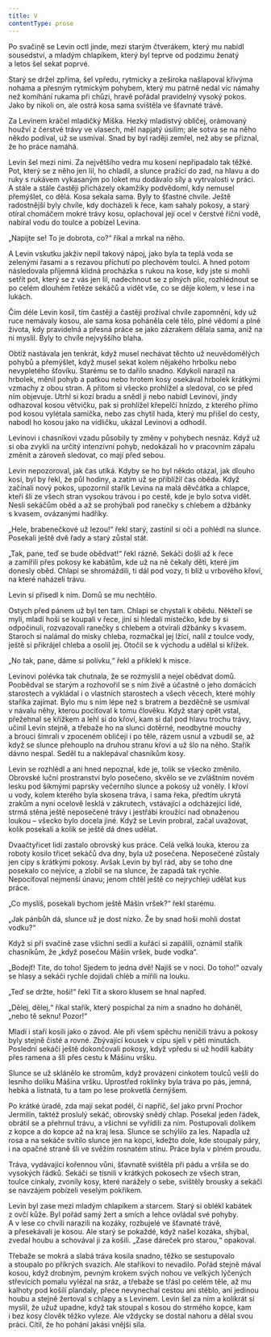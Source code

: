 ```yaml
---
title: V
contentType: prose
---
```


<section>

Po svačině se Levin octl jinde, mezi starým čtverákem, který mu nabídl sousedství, a mladým chlapíkem, který byl teprve od podzimu ženatý a letos šel sekat poprvé.

Starý se držel zpříma, šel vpředu, rytmicky a zeširoka našlapoval křivýma nohama a přesným rytmickým pohybem, který mu patrně nedal víc námahy než komíhání rukama při chůzi, hravě pořádal pravidelný vysoký pokos. Jako by nikoli on, ale ostrá kosa sama svištěla ve šťavnaté trávě.

Za Levinem kráčel mladičký Miška. Hezký mladistvý obličej, orámovaný houžví z čerstvé trávy ve vlasech, měl napjatý úsilím; ale sotva se na něho někdo podíval, už se usmíval. Snad by byl raději zemřel, než aby se přiznal, že ho práce namáhá.

Levin šel mezi nimi. Za největšího vedra mu kosení nepřipadalo tak těžké. Pot, který se z něho jen lil, ho chladil, a slunce pražící do zad, na hlavu a do ruky s rukávem vykasaným po loket mu dodávalo síly a vytrvalosti v práci. A stále a stále častěji přicházely okamžiky podvědomí, kdy nemusel přemýšlet, co dělá. Kosa sekala sama. Byly to šťastné chvíle. Ještě radostnější byly chvíle, kdy docházeli k řece, kam sahaly pokosy, a starý otíral chomáčem mokré trávy kosu, oplachoval její ocel v čerstvé říční vodě, nabíral vodu do toulce a pobízel Levina.

„Napijte se! To je dobrota, co?“ říkal a mrkal na něho.

A Levin vskutku jakživ nepil takový nápoj, jako byla ta teplá voda se zelenými řasami a s rezavou příchutí po plechovém toulci. A hned potom následovala příjemná klidná procházka s rukou na kose, kdy jste si mohli setřít pot, který se z vás jen lil, nadechnout se z plných plic, rozhlédnout se po celém dlouhém řetěze sekáčů a vidět vše, co se děje kolem, v lese i na lukách.

Čím déle Levin kosil, tím častěji a častěji prožíval chvíle zapomnění, kdy už ruce nemávaly kosou, ale sama kosa poháněla celé tělo, plné vědomí a plné života, kdy pravidelná a přesná práce se jako zázrakem dělala sama, aniž na ni myslil. Byly to chvíle nejvyššího blaha.

Obtíž nastávala jen tenkrát, když musel nechávat těchto už ne­uvědomělých pohybů a přemýšlet, když musel sekat kolem nějakého hrbolku nebo nevypletého šťovíku. Starému se to dařilo snadno. Kdykoli narazil na hrbolek, měnil pohyb a patkou nebo hrotem kosy osekával hrbolek krátkými vzmachy z obou stran. A přitom si všecko prohlížel a sledoval, co se před ním objevuje. Utrhl si kozí bradu a snědl ji nebo nabídl Levinovi, jindy odhazoval kosou větvičku, pak si prohlížel křepelčí hnízdo, z kterého přímo pod kosou vylétala samička, nebo zas chytil hada, který mu přišel do cesty, nabodl ho kosou jako na vidličku, ukázal Levinovi a odhodil.

Levinovi i chasníkovi vzadu působily ty změny v pohybech nesnáz. Když už si oba zvykli na určitý intenzívní pohyb, nedokázali ho v pracovním zápalu změnit a zároveň sledovat, co mají před sebou.

Levin nepozoroval, jak čas utíká. Kdyby se ho byl někdo otázal, jak dlouho kosí, byl by řekl, že půl hodiny, a zatím už se přiblížil čas oběda. Když začínali nový pokos, upozornil stařík Levina na malá děvčátka a chlapce, kteří šli ze všech stran vysokou trávou i po cestě, kde je bylo sotva vidět. Nesli sekáčům oběd a až se prohýbali pod ranečky s chlebem a džbánky s kvasem, ovázanými hadříky.

„Hele, brabenečkové už lezou!“ řekl starý, zastínil si oči a pohlédl na slunce. Posekali ještě dvě řady a starý zůstal stát.

„Tak, pane, teď se bude obědvat!“ řekl rázně. Sekáči došli až k řece a zamířili přes pokosy ke kabátům, kde už na ně čekaly děti, které jim donesly oběd. Chlapi se shromáždili, ti dál pod vozy, ti blíž u vrbového křoví, na které naházeli trávu.

Levin si přisedl k nim. Domů se mu nechtělo.

Ostych před pánem už byl ten tam. Chlapi se chystali k obědu. Někteří se myli, mladí hoši se koupali v řece, jiní si hledali místečko, kde by si odpočinuli, rozvazovali ranečky s chlebem a otvírali džbánky s kvasem. Staroch si nalámal do misky chleba, rozmačkal jej lžící, nalil z toulce vody, ještě si přikrájel chleba a osolil jej. Otočil se k východu a udělal si křížek.

„No tak, pane, dáme si polívku,“ řekl a přiklekl k misce.

Levinovi polévka tak chutnala, že se rozmyslil a nejel obědvat domů. Poobědval se starým a rozhovořil se s ním živě a účastně o jeho domácích starostech a vykládal i o vlastních starostech a všech věcech, které mohly staříka zajímat. Bylo mu s ním lépe než s bratrem a bezděčně se usmíval v návalu něhy, kterou pociťoval k tomu člověku. Když starý opět vstal, přežehnal se křížkem a lehl si do křoví, kam si dal pod hlavu trochu trávy, učinil Levin stejně, a třebaže ho na slunci dotěrné, neodbytné mouchy a brouci šimrali v zpoceném obličeji i po těle, rázem usnul a vzbudil se, až když se slunce přehouplo na druhou stranu křoví a už šlo na něho. Stařík dávno nespal. Seděl tu a naklepával chasníkům kosy.

Levin se rozhlédl a ani hned nepoznal, kde je, tolik se všecko změnilo. Obrovské luční prostranství bylo posečeno, skvělo se ve zvláštním novém lesku pod šikmými paprsky večerního slunce a pokosy už voněly. I křoví u vody, kolem kterého byla skosena tráva, i sama řeka, předtím ukrytá zrakům a nyní ocelově lesklá v zákrutech, vstávající a odcházející lidé, strmá stěna ještě neposečené trávy i jestřábi kroužící nad obnaženou loukou – všecko bylo docela jiné. Když se Levin probral, začal uvažovat, kolik posekali a kolik se ještě dá dnes udělat.

Dvaačtyřicet lidí zastalo obrovský kus práce. Celá velká louka, kterou za roboty kosilo třicet sekáčů dva dny, byla už posečena. Neposečené zůstaly jen cípy s krátkými pokosy. Avšak Levin by byl rád, aby se toho dne posekalo co nejvíce, a zlobil se na slunce, že zapadá tak rychle. Nepociťoval nejmenší únavu; jenom chtěl ještě co nejrychleji udělat kus práce.

„Co myslíš, posekali bychom ještě Mášin vršek?“ řekl starému.

„Jak pánbůh dá, slunce už je dost nízko. Že by snad hoši mohli dostat vodku?“

Když si při svačině zase všichni sedli a kuřáci si zapálili, oznámil stařík chasníkům, že „když posečou Mášin vršek, bude vodka“.

„Bodejť! Tite, do toho! Sjedem to jedna dvě! Najíš se v noci. Do toho!“ ozvaly se hlasy a sekáči rychle dojídali chléb a mířili na louku.

„Teď se držte, hoši!“ řekl Tit a skoro klusem se hnal napřed.

„Dělej, dělej,“ říkal stařík, který pospíchal za ním a snadno ho doháněl, „nebo tě seknu! Pozor!“

Mladí i staří kosili jako o závod. Ale při všem spěchu neničili trávu a pokosy byly stejně čisté a rovné. Zbývající kousek v cípu sjeli v pěti minutách. Poslední sekáči ještě dokončovali pokosy, když vpředu si už hodili kabáty přes ramena a šli přes cestu k Mášinu vršku.

Slunce se už sklánělo ke stromům, když provázeni cinkotem toulců vešli do lesního dolíku Mášina vršku. Uprostřed roklinky byla tráva po pás, jemná, hebká a listnatá, tu a tam po lese prokvetlá černýšem.

Po krátké úradě, zda mají sekat podél, či napříč, šel jako první Prochor Jermilin, taktéž proslulý sekáč, obrovský snědý chlap. Posekal jeden řádek, obrátil se a přehrnul trávu, a všichni se vyřídili za ním. Postupovali dolíkem z kopce a do kopce až na kraj lesa. Slunce se schýlilo za les. Napadla už rosa a na sekáče svítilo slunce jen na kopci, kdežto dole, kde stoupaly páry, i na opačné straně šli ve svěžím rosnatém stínu. Práce byla v plném proudu.

Tráva, vydávající kořennou vůni, šťavnatě svištěla při pádu a vršila se do vysokých řádků. Sekáči se tísnili v krátkých pokosech ze všech stran, toulce cinkaly, zvonily kosy, které narážely o sebe, svištěly brousky a sekáči se navzájem pobízeli veselým pokřikem.

Levin byl zase mezi mladým chlapíkem a starcem. Starý si oblékl kabátek z ovčí kůže. Byl pořád samý žert a smích a lehce ovládal své pohyby. A v lese co chvíli narazili na kozáky, rozbujelé ve šťavnaté trávě, a přesekávali je kosou. Ale starý se pokaždé, když našel kozáka, shýbal, zvedal houbu a schovával ji za košili. „Zase dáreček pro starou,“ opakoval.

Třebaže se mokrá a slabá tráva kosila snadno, těžko se sestupovalo a stoupalo po příkrých svazích. Ale staříkovi to nevadilo. Pořád stejně mával kosou, když drobným, pevným krokem svých nohou ve velkých lýčených střevících pomalu vylézal na sráz, a třebaže se třásl po celém těle, až mu kalhoty pod košilí plandaly, přece nevynechal cestou ani stéblo, ani jedinou houbu a stejně žertoval s chlapy a s Levinem. Levin šel za ním a kolikrát si myslil, že užuž upadne, když tak stoupal s kosou do strmého kopce, kam i bez kosy člověk těžko vyleze. Ale vždycky se dostal nahoru a dělal svou práci. Cítil, že ho pohání jakási vnější síla.

</section>
